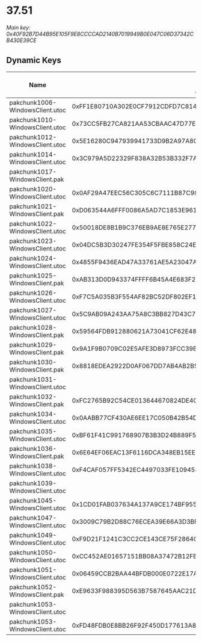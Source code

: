 # 37.51

###### *Main key: 0x40F92B7D44B95E105F9E8CCCCAD2140B7019949B0E047C06D37342CB430E39CE*

## Dynamic Keys

| Name                              | Key</br>and</br>GUID                                                                                    |
|-----------------------------------|---------------------------------------------------------------------------------------------------------|
| pakchunk1006-WindowsClient.utoc | 0xFF1E80710A302E0CF7912CDFD7C8147DF2219E3DF89F5F6A89E6B4C351392417 |
| pakchunk1010-WindowsClient.utoc | 0x73CC5FB27CA821AA53CBAAC47D77E9383FAACE0BE1472323C2DCC371D243FE46 |
| pakchunk1012-WindowsClient.utoc | 0x5E16280C947939941733D9B2A97A80F325D8C26DE1DE4887BA4F06082672D8E4 |
| pakchunk1014-WindowsClient.utoc | 0x3C979A5D22329F838A32B53B332F7A6E52AC1BBEA163F8092805ADA449CA80B8 |
| pakchunk1017-WindowsClient.pak  |  |
| pakchunk1020-WindowsClient.utoc | 0x0AF29A47EEC56C305C6C7111B87C98FAE5590B4EBDA9F664D294EBB298D2B070 |
| pakchunk1021-WindowsClient.pak  | 0xD063544A6FFF0086A5AD7C1853E9616BBE8237CD295CF55BAFC6E9469C5D194D |
| pakchunk1022-WindowsClient.utoc | 0x50018DE8B1B9C376EB9AE8E765E27771B6040DB18F6C52D120DD4F67EA079E0E |
| pakchunk1023-WindowsClient.utoc | 0x04DC5B3D30247FE354F5FBE858C24E42A438A544B4701097638CACACE0DE2214 |
| pakchunk1024-WindowsClient.utoc | 0x4855F9436EAD47A33761AE5A23047A6CB607793FBF6FE8DB70C298375469F2D6 |
| pakchunk1025-WindowsClient.pak  | 0xAB313D0D943374FFFF6B45A4E683F2ED22A0C1A6D7B0790F47EC9FB211F28112 |
| pakchunk1026-WindowsClient.utoc | 0xF7C5A035B3F554AF82BC52DF802EF151DF90E6DE42C49F2986AA3B8F1F9FAA31 |
| pakchunk1027-WindowsClient.utoc | 0x5C9AB09A243AA75A8C3BB827D43C7FBFD110480727E46C743A9BC953F259DDEB |
| pakchunk1028-WindowsClient.pak  | 0x59564FDB912880621A73041CF62E48C7816C5DAE279A88F47A130D49B944683A |
| pakchunk1029-WindowsClient.pak  | 0x9A1F9B0709C02E5AFE3D8973FCC39B0981CF90B1276AF54EB2C737F0BCE07FCE |
| pakchunk1030-WindowsClient.pak  | 0x8818EDEA2922D0AF067DD7AB4AB2B5968760BE7A2668140BF4055782E66511D4 |
| pakchunk1031-WindowsClient.utoc |  |
| pakchunk1032-WindowsClient.pak  | 0xFC2765B92C54CE013644670824DE4CED7B0953D22C4F1331DA3FF40896ECA08C |
| pakchunk1034-WindowsClient.utoc | 0x0AABB77CF430AE6EE17C050B42B54DAF4545C133223F8EA995B4C91DDFA2EBBE |
| pakchunk1035-WindowsClient.utoc | 0xBF61F41C991768907B3B3D24B889F546E8AAFD942A74A5F443BE2F0163C3A553 |
| pakchunk1036-WindowsClient.pak  | 0x6E64EF06EAC13F6116DCA348EB15EEFE7939E3C4B14B665E15C00F2AD6DE640F |
| pakchunk1038-WindowsClient.utoc | 0xF4CAF057FF5342EC4497033FE1094582CC58D9D495F9CCAF1DE717F164C1B766 |
| pakchunk1039-WindowsClient.utoc |  |
| pakchunk1045-WindowsClient.utoc | 0x1CD01FAB037634A137A9CE174BF95528BB33DEE09211AB266214AADB654C630F |
| pakchunk1047-WindowsClient.utoc | 0x3009C79B2D88C76ECEA39E66A3D3BF463E560E1C66F22DB67B8E8C20DA9B5966 |
| pakchunk1049-WindowsClient.utoc | 0xF9D21F1241C3CC2CE143CE75F2864CE094188C58ED82E341E9A608BF6C7FC314 |
| pakchunk1050-WindowsClient.utoc | 0xCC452AE01657151BB08A37472B12FB54594496DE54BAA1D3AF2ED61F1242AE4F |
| pakchunk1051-WindowsClient.utoc | 0x06459CCB2BAA44BFDB000E0722E17A28F09DBA058F66AC4D2A13812FCF66D6A0 |
| pakchunk1052-WindowsClient.pak  | 0xE9633F988395D563B7587645AAC21DA182E54FD46384C20956EEF9310A71E92F |
| pakchunk1053-WindowsClient.utoc |  |
| pakchunk1053-WindowsClient.utoc | 0xFD48FDB0E8BB26F92F450D177613A84032A88A49D81E22AF9E8FC16DFB8B01CC |














